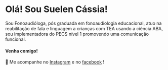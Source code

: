 # Olá! Sou Suelen Cássia!
Sou Fonoaudióloga, pós graduada em fonoaudiologia educacional, atuo na reabilitação de fala e linguagem a crianças com TEA usando a ciência ABA, sou implementadora do PECS nível 1 promovendo uma comunicação funcional.
#### Venha comigo!
🤗 Me acompanhe no [Instagram](https://www.instagram.com/suelencassia.fono/) e no [facebook](https://fb.com/fonoaudiologa.suelencassia) !
